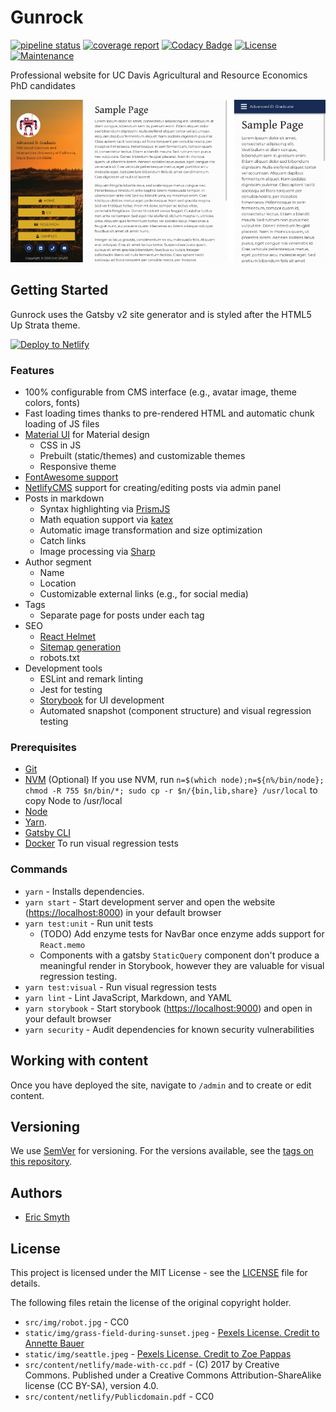 # Gunrock

[![pipeline status](https://gitlab.com/smythian/gunrock/badges/master/pipeline.svg)](https://gitlab.com/smythian/gunrock/commits/master)
[![coverage report](https://gitlab.com/smythian/gunrock/badges/master/coverage.svg)](https://gitlab.com/smythian/gunrock/commits/master)
[![Codacy Badge](https://api.codacy.com/project/badge/Grade/a2a2c9aa7a2541eab0fd119839d93382)](https://www.codacy.com/app/ecsmyth/gunrock?utm_source=gitlab.com&amp;utm_medium=referral&amp;utm_content=smythian/gunrock&amp;utm_campaign=Badge_Grade)
[![License](https://img.shields.io/badge/license-MIT-brightgreen.svg)](https://gitlab.com/smythian/gunrock/blob/master/LICENSE)
[![Maintenance](https://img.shields.io/badge/maintained-Yes-brightgreen.svg)](https://gitlab.com/smythian/gunrock/activity)

Professional website for UC Davis Agricultural and Resource Economics PhD candidates

![Alt text](frontpage.png "Gunrock frontpage screenshot")

## Getting Started

Gunrock uses the Gatsby v2 site generator and is styled after the HTML5 Up Strata theme.

<a href="https://app.netlify.com/start/deploy?repository=https://gitlab.com/smythian/gunrock&amp;stack=cms"><img src="https://www.netlify.com/img/deploy/button.svg" alt="Deploy to Netlify"></a>

### Features

- 100% configurable from CMS interface (e.g., avatar image, theme colors, fonts)
- Fast loading times thanks to pre-rendered HTML and automatic chunk loading of JS files
- [Material UI](https://material-ui.com/) for Material design
  - CSS in JS
  - Prebuilt (static/themes) and customizable themes
  - Responsive theme
- [FontAwesome support](https://fontawesome.com)
- [NetlifyCMS](https://www.netlifycms.org) support for creating/editing posts via admin panel
- Posts in markdown
  - Syntax highlighting via [PrismJS](http://prismjs.com/)
  - Math equation support via [katex](https://github.com/Khan/KaTeX)
  - Automatic image transformation and size optimization
  - Catch links
  - Image processing via [Sharp](https://github.com/lovell/sharp)
- Author segment
  - Name
  - Location
  - Customizable external links (e.g., for social media)
- Tags
  - Separate page for posts under each tag
- SEO
  - [React Helmet](https://github.com/nfl/react-helmet)
  - [Sitemap generation](https://github.com/gatsbyjs/gatsby/tree/master/packages/gatsby-plugin-sitemap)
  - robots.txt
- Development tools
  - ESLint and remark linting
  - Jest for testing
  - [Storybook](https://storybook.js.org/) for UI development
  - Automated snapshot (component structure) and visual regression testing 

### Prerequisites

* [Git](https://git-scm.com/book/en/v2/Getting-Started-Installing-Git)
* [NVM](https://github.com/creationix/nvm) (Optional) If you use NVM, run `n=$(which node);n=${n%/bin/node}; chmod -R 755 $n/bin/*; sudo cp -r $n/{bin,lib,share} /usr/local` to copy Node to /usr/local
* [Node](https://nodejs.org/en/download/)
* [Yarn](https://yarnpkg.com/lang/en/docs/install).
* [Gatsby CLI](https://www.gatsbyjs.org/)
* [Docker](https://docs.docker.com/install/) To run visual regression tests

### Commands

* `yarn` - Installs dependencies.
* `yarn start` - Start development server and open the website (<https://localhost:8000>) in your default browser
* `yarn test:unit` - Run unit tests
  * (TODO) Add enzyme tests for NavBar once enzyme adds support for `React.memo`
  * Components with a gatsby `StaticQuery` component don't produce a meaningful render in Storybook, however they are valuable for visual regression testing.
* `yarn test:visual` - Run visual regression tests
* `yarn lint` - Lint JavaScript, Markdown, and YAML
* `yarn storybook` - Start storybook (<https://localhost:9000>) and open in your default browser
* `yarn security` - Audit dependencies for known security vulnerabilities

## Working with content

Once you have deployed the site, navigate to `/admin` and to create or edit content.

## Versioning

We use [SemVer](http://semver.org/) for versioning. For the versions available, see the [tags on this repository](https://gitlab.com/smythian/gunrock/tags).

## Authors

* [Eric Smyth](https://gitlab.com/smythian)

## License

This project is licensed under the MIT License - see the [LICENSE](LICENSE) file for details. 

The following files retain the license of the original copyright holder.

- `src/img/robot.jpg` - CC0
- `static/img/grass-field-during-sunset.jpeg` - [Pexels License. Credit to Annette Bauer](https://www.pexels.com/photo/grass-field-during-sunset-1184556) 
- `static/img/seattle.jpeg` - [Pexels License. Credit to Zoe Pappas](https://www.pexels.com/photo/space-needle-seattle-944636/) 
- `src/content/netlify/made-with-cc.pdf` - (C) 2017 by Creative Commons. Published under a Creative Commons Attribution-ShareAlike license (CC BY-SA), version 4.0.
- `src/content/netlify/Publicdomain.pdf` - CC0
